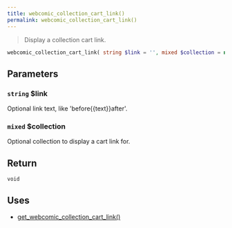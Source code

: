 ```yaml
---
title: webcomic_collection_cart_link()
permalink: webcomic_collection_cart_link()
---
```


> Display a collection cart link.

```php
webcomic_collection_cart_link( string $link = '', mixed $collection = null ) : void
```

## Parameters

### `string` $link
Optional link text, like 'before\{\{text}}after'.

### `mixed` $collection
Optional collection to display a cart link for.

## Return

`void`

## Uses
- [get_webcomic_collection_cart_link()](get_webcomic_collection_cart_link())
